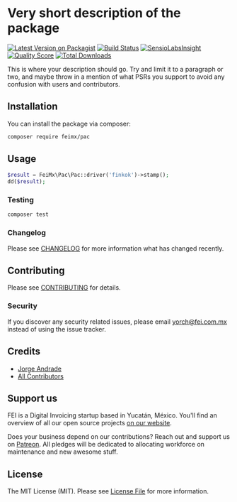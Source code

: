 # Very short description of the package

[![Latest Version on Packagist](https://img.shields.io/packagist/v/feimx/pac.svg?style=flat-square)](https://packagist.org/packages/feimx/pac)
[![Build Status](https://img.shields.io/travis/feimx/pac/master.svg?style=flat-square)](https://travis-ci.org/feimx/pac)
[![SensioLabsInsight](https://img.shields.io/sensiolabs/i/xxxxxxxxx.svg?style=flat-square)](https://insight.sensiolabs.com/projects/xxxxxxxxx)
[![Quality Score](https://img.shields.io/scrutinizer/g/feimx/pac.svg?style=flat-square)](https://scrutinizer-ci.com/g/feimx/pac)
[![Total Downloads](https://img.shields.io/packagist/dt/feimx/pac.svg?style=flat-square)](https://packagist.org/packages/feimx/pac)

This is where your description should go. Try and limit it to a paragraph or two, and maybe throw in a mention of what PSRs you support to avoid any confusion with users and contributors.

## Installation

You can install the package via composer:

```bash
composer require feimx/pac
```

## Usage

``` php
$result = FeiMx\Pac\Pac::driver('finkok')->stamp();
dd($result);
```

### Testing

``` bash
composer test
```

### Changelog

Please see [CHANGELOG](CHANGELOG.md) for more information what has changed recently.

## Contributing

Please see [CONTRIBUTING](CONTRIBUTING.md) for details.

### Security

If you discover any security related issues, please email yorch@fei.com.mx instead of using the issue tracker.

## Credits

- [Jorge Andrade](https://github.com/Yorchi)
- [All Contributors](../../contributors)

## Support us

FEI is a Digital Invoicing startup based in Yucatán, México. You'll find an overview of all our open source projects [on our website](https://fei.com.mx/opensource).

Does your business depend on our contributions? Reach out and support us on [Patreon](https://www.patreon.com/jorge_andrade). 
All pledges will be dedicated to allocating workforce on maintenance and new awesome stuff.

## License

The MIT License (MIT). Please see [License File](LICENSE.md) for more information.
